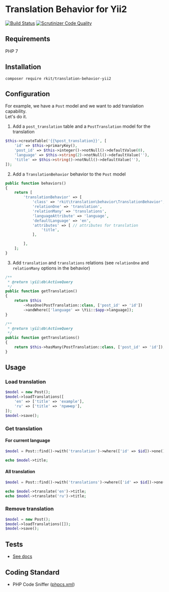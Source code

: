 # Translation Behavior for Yii2

[![Build Status](https://travis-ci.org/rkit/translation-behavior-yii2.svg?branch=master)](https://travis-ci.org/rkit/translation-behavior-yii2)
[![Scrutinizer Code Quality](https://scrutinizer-ci.com/g/rkit/translation-behavior-yii2/badges/quality-score.png?b=master)](https://scrutinizer-ci.com/g/rkit/translation-behavior-yii2/?branch=master)

## Requirements

PHP 7

## Installation

```
composer require rkit/translation-behavior-yii2
```

## Configuration

For example, we have a `Post` model and we want to add translation capability.  
Let's do it.

1. Add a `post_translation` table and a `PostTranslation` model for the translation

```php
$this->createTable('{{%post_translation}}', [
    'id' => $this->primaryKey(),
    'post_id' => $this->integer()->notNull()->defaultValue(0),
    'language' => $this->string(2)->notNull()->defaultValue(''),
    'title' => $this->string()->notNull()->defaultValue(''),
]);
```

2. Add a `TranslationBehavior` behavior to the `Post` model

```php
public function behaviors()
{
    return [
        'translationBehavior' => [
            'class' => 'rkit\translation\behavior\TranslationBehavior',
            'relationOne' => 'translation',
            'relationMany' => 'translations',
            'languageAttribute' => 'language',
            'defaultLanguage' => 'en',
            'attributes' => [ // attributes for translation
                'title',
            ],

        ],
    ];
}
```

3. Add `translation` and `translations` relations (see `relationOne` and `relationMany` options in the behavior)

```php
/**
 * @return \yii\db\ActiveQuery
 */
public function getTranslation()
{
    return $this
        ->hasOne(PostTranslation::class, ['post_id' => 'id'])
        ->andWhere(['language' => \Yii::$app->language]);
}

/**
 * @return \yii\db\ActiveQuery
 */
public function getTranslations()
{
    return $this->hasMany(PostTranslation::class, ['post_id' => 'id']);
}
```

## Usage

### Load translation

```php
$model = new Post();
$model->loadTranslations([
    'en' => ['title' => 'example'],
    'ru' => ['title' => 'пример'],
]);
$model->save();
```

### Get translation

#### For current language
```php
$model = Post::find()->with('translation')->where(['id' => $id])->one();

echo $model->title;
```

#### All translation
```php
$model = Post::find()->with('translations')->where(['id' => $id])->one();

echo $model->translate('en')->title;
echo $model->translate('ru')->title;
```

### Remove translation

```php
$model = new Post();
$model->loadTranslations([]);
$model->save();
```

## Tests

- [See docs](/tests/#tests)

## Coding Standard

- PHP Code Sniffer ([phpcs.xml](./phpcs.xml))
